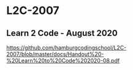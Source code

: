 # L2C-2007
## Learn 2 Code - August 2020

https://github.com/hamburgcodingschool/L2C-2007/blob/master/docs/Handout%20-%20Learn%20to%20Code%202020-08.pdf
